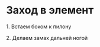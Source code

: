 <html>
    <head>
        <meta charset="UTF-8">
        <title>Элемент Бочка</title>
    </head>
    <body>
        <h1>Заход в элемент</h1>
        <p>1. Встаем боком к пилону</p>
        <p>2. Делаем замах дальней ногой</p>
    </body>
</html>
